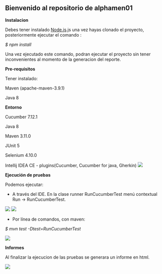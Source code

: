 ## Bienvenido al repositorio de alphamen01

**Instalacion**

Debes tener instalado [Node.js](https://nodejs.org/en "Node.js").js una vez hayas clonado el proyecto, posteriormente ejecutar el comando :

*$ npm install*

Una vez ejecutado este comando, podran ejecutar el proyecto sin tener inconvenientes al momento de la generacion del reporte.

**Pre-requisitos**

Tener instalado:

Maven (apache-maven-3.9.1)

Java 8

**Entorno**

Cucumber 7.12.1

Java 8

Maven 3.11.0

JUnit 5

Selenium 4.10.0 

Intellij IDEA CE - plugins(Cucumber, Cucumber for java, Gherkin)
<img src="https://drive.google.com/uc?id=12ZQY_cGrXZU3f68a0EeWWo3H_u4IHlYb">

**Ejecución de pruebas**

Podemos ejecutar:

- A través del IDE. En la clase runner RunCucumberTest menú contextual Run  -> RunCucumberTest.

<img src="https://drive.google.com/uc?id=1YboOnj_vJJEmPHm4_ASzx_ZPdMT2lG0l">

<img src="https://drive.google.com/uc?id=1qd_hbQo7Q6yUI7TSJZNiGnaqNbhMrj0Q">

- Por línea de comandos, con maven:

*$ mvn test -Dtest=RunCucumberTest*

<img src="https://drive.google.com/uc?id=1qO00plm21Wk5RJHhPl2lRhAoSwinlEoO">


**Informes**

Al finalizar la ejecucion de las pruebas se generara un informe en html.

<img src="https://drive.google.com/uc?id=1NNEhf5YEYZcfpOwdvDOjx1knw0RhvGkg">

